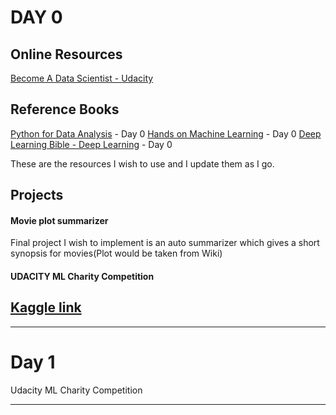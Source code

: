 # DAY 0

## Online Resources
[Become A Data Scientist - Udacity](https://www.udacity.com/course/data-scientist-nanodegree--nd025)

## Reference Books
[Python for Data Analysis](https://www.amazon.com/Python-Data-Analysis-Wrangling-IPython/dp/1449319793) - Day 0
[Hands on Machine Learning](https://www.amazon.com/Hands-Machine-Learning-Scikit-Learn-TensorFlow/dp/1491962291/ref=pd_lpo_sbs_14_t_1?_encoding=UTF8&psc=1&refRID=WWJTB6MYST731MGSPD8E) - Day 0 
[Deep Learning Bible - Deep Learning](https://www.deeplearningbook.org/) - Day 0

These are the resources I wish to use and I update them as I go.

## Projects
  
#### Movie plot summarizer
Final project I wish to implement is an auto summarizer which gives a short synopsis for movies(Plot would be taken from Wiki)
 
#### UDACITY ML Charity Competition
[Kaggle link](https://www.kaggle.com/c/udacity-mlcharity-competition)
------
------

# Day 1

Udacity ML Charity Competition

***

